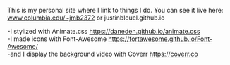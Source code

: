 This is my personal site where I link to things I do. You can see it live here: www.columbia.edu/~jmb2372 or justinbleuel.github.io

-I stylized with Animate.css <https://daneden.github.io/animate.css> </br>
-I made icons with Font-Awesome <https://fortawesome.github.io/Font-Awesome/> </br>
-and I display the background video with Coverr <https://coverr.co>
